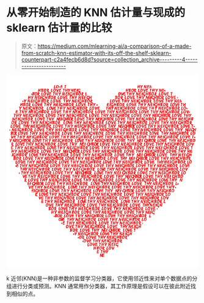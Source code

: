 # 从零开始制造的 KNN 估计量与现成的 sklearn 估计量的比较

> 原文：<https://medium.com/mlearning-ai/a-comparison-of-a-made-from-scratch-knn-estimator-with-its-off-the-shelf-sklearn-counterpart-c2a4fecb6d8d?source=collection_archive---------4----------------------->

![](img/1d9a8dadbe8f6cfe2bfbcfa30c8c440c.png)

k 近邻(KNN)是一种非参数的监督学习分类器，它使用邻近性来对单个数据点的分组进行分类或预测。KNN 通常用作分类器，其工作原理是假设可以在彼此附近找到相似的点。